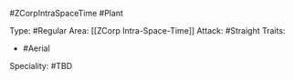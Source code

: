 #ZCorpIntraSpaceTime #Plant

Type: #Regular
Area: [[ZCorp Intra-Space-Time]]
Attack: #Straight
Traits:
- #Aerial

Speciality: #TBD